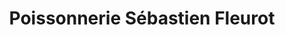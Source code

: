 ---
title: "Poissonnerie Sébastien Fleurot"
url: /lure/poissonnerie-sebastien-fleurot/
shop: Fisch
---